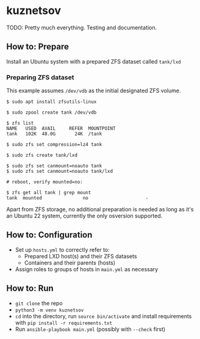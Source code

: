 # kuznetsov

TODO: Pretty much everything. Testing and documentation.

## How to: Prepare

Install an Ubuntu system with a prepared ZFS dataset called `tank/lxd`

### Preparing ZFS dataset
This example assumes `/dev/vdb` as the initial designated ZFS volume.
```
$ sudo apt install zfsutils-linux

$ sudo zpool create tank /dev/vdb

$ zfs list
NAME   USED  AVAIL     REFER  MOUNTPOINT
tank   102K  48.0G       24K  /tank

$ sudo zfs set compression=lz4 tank

$ sudo zfs create tank/lxd

$ sudo zfs set canmount=noauto tank
$ sudo zfs set canmount=noauto tank/lxd

# reboot, verify mounted=no:

$ zfs get all tank | grep mount
tank  mounted               no                     -
```

Apart from ZFS storage, no additional preparation is needed as long as
it's an Ubuntu 22 system, currently the only osversion supported.

## How to: Configuration

- Set up `hosts.yml` to correctly refer to:
  - Prepared LXD host(s) and their ZFS datasets
  - Containers and their parents (hosts)
- Assign roles to groups of hosts in `main.yml` as necessary

## How to: Run

- `git clone` the repo
- `python3 -m venv kuznetsov`
- `cd` into the directory, run `source bin/activate` and install
  requirements with `pip install -r requirements.txt`
- Run `ansible-playbook main.yml` (possibly with `--check` first)
